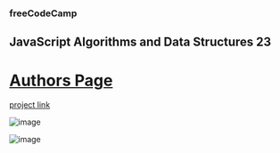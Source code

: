 ### freeCodeCamp

## JavaScript Algorithms and Data Structures 23

# [Authors Page](https://github.com/UniBreakfast/free-code-camp-javascript-algorithms-23-authors-page)

[project link](https://www.freecodecamp.org/learn/javascript-algorithms-and-data-structures-v8/learn-fetch-and-promises-by-building-an-fcc-authors-page/step-1)

![image](https://github.com/user-attachments/assets/167f039f-6456-43c0-a634-6fd922614292)

![image](https://github.com/user-attachments/assets/d5a3026f-8b3b-4ac6-8a60-6a548474da33)
